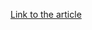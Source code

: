 [Link to the article](https://www.welivesecurity.com/2015/01/20/1800-minecraft-logins-leak-online/)
